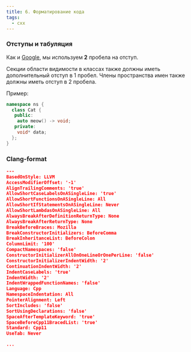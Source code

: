 ```yaml
---
title: 6. Форматирование кода
tags:
  - cxx
---
```

### Отступы и табуляция
Как и [Google](https://google.github.io/styleguide/cppguide.html#Spaces_vs._Tabs), мы используем **2** пробела на отступ.

Секции области видимости в классах также должны иметь дополнительный отступ в 1 пробел.
Члены пространства имен также должны иметь отступ в 2 пробела.

Пример:
```cpp
namespace ns {
  class Cat {
   public:
    auto meow() -> void;
   private:
    void* data;
  };
}
```

### Clang-format
```json
---
BasedOnStyle: LLVM
AccessModifierOffset: '-1'
AlignTrailingComments: 'true'
AllowShortCaseLabelsOnASingleLine: 'true'
AllowShortFunctionsOnASingleLine: All
AllowShortIfStatementsOnASingleLine: Never
AllowShortLambdasOnASingleLine: All
AlwaysBreakAfterDefinitionReturnType: None
AlwaysBreakAfterReturnType: None
BreakBeforeBraces: Mozilla
BreakConstructorInitializers: BeforeComma
BreakInheritanceList: BeforeColon
ColumnLimit: '100'
CompactNamespaces: 'false'
ConstructorInitializerAllOnOneLineOrOnePerLine: 'false'
ConstructorInitializerIndentWidth: '2'
ContinuationIndentWidth: '2'
IndentCaseLabels: 'true'
IndentWidth: '2'
IndentWrappedFunctionNames: 'false'
Language: Cpp
NamespaceIndentation: All
PointerAlignment: Left
SortIncludes: 'false'
SortUsingDeclarations: 'false'
SpaceAfterTemplateKeyword: 'true'
SpaceBeforeCpp11BracedList: 'true'
Standard: Cpp11
UseTab: Never

...
```